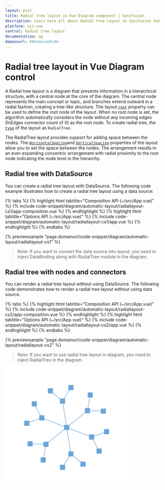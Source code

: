 ```yaml
---
layout: post
title: Radial tree layout in Vue Diagram component | Syncfusion
description: Learn here all about Radial tree layout in Syncfusion Vue Diagram component of Syncfusion Essential JS 2 and more.
platform: ej2-vue
control: Radial tree layout 
documentation: ug
domainurl: ##DomainURL##
---
```


# Radial tree layout in Vue Diagram control

A Radial tree layout is a diagram that presents information in a hierarchical structure, with a central node at the core of the diagram. The central node represents the main concept or topic, and branches extend outward in a radial fashion, creating a tree-like structure. The layout [`root`](https://ej2.syncfusion.com/vue/documentation/api/diagram/layoutModel/#root) property can be used to define the root node of the layout. When no root node is set, the algorithm automatically considers the node without any incoming edges (InEdges connector count of 0) as the root node. To create radial tree, the [`type`](https://ej2.syncfusion.com/vue/documentation/api/diagram/layoutModel/#type) of the layout as `RadialTree`.

The RadialTree layout provides support for adding space between the nodes. The [`HorizontalSpacing`](https://ej2.syncfusion.com/vue/documentation/api/diagram/layoutModel/#horizontalspacing )and [`VerticalSpacing`](https://ej2.syncfusion.com/vue/documentation/api/diagram/layoutModel/#verticalspacing) properties of the layout allow you to set the space between the nodes. The arrangement results in an ever-expanding concentric arrangement with radial proximity to the root node indicating the node level in the hierarchy.


## Radial tree with DataSource

You can create a radial tree layout with DataSource. The following code example illustrates how to create a radial tree layout using a data source.


{% tabs %}
{% highlight html tabtitle="Composition API (~/src/App.vue)" %}
{% include code-snippet/diagram/automatic-layout/radiallayout-cs1/app-composition.vue %}
{% endhighlight %}
{% highlight html tabtitle="Options API (~/src/App.vue)" %}
{% include code-snippet/diagram/automatic-layout/radiallayout-cs1/app.vue %}
{% endhighlight %}
{% endtabs %}
        
{% previewsample "page.domainurl/code-snippet/diagram/automatic-layout/radiallayout-cs1" %}

>Note: If you want to convert the data source into layout, you need to inject DataBinding along with RadialTree module in the diagram.


## Radial tree with nodes and connectors

You can render a radial tree layout without using DataSource. The following code demonstrates how to render a radial tree layout without using data source.


{% tabs %}
{% highlight html tabtitle="Composition API (~/src/App.vue)" %}
{% include code-snippet/diagram/automatic-layout/radiallayout-cs2/app-composition.vue %}
{% endhighlight %}
{% highlight html tabtitle="Options API (~/src/App.vue)" %}
{% include code-snippet/diagram/automatic-layout/radiallayout-cs2/app.vue %}
{% endhighlight %}
{% endtabs %}
        
{% previewsample "page.domainurl/code-snippet/diagram/automatic-layout/radiallayout-cs2" %}


>Note: If you want to use radial tree layout in diagram, you need to inject RadialTree in the diagram.

![Radial tree](images/RadialTree.png)
